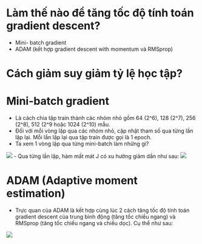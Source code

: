 # Làm thế nào để tăng tốc độ tính toán gradient descent?  
- Mini- batch gradient
- ADAM (kết hợp gradient descent with momentum và RMSprop)
# Cách giảm suy giảm tỷ lệ học tập?  

# Mini-batch gradient  
- Là cách chia tập train thành các nhóm nhỏ gồm 64 (2^6), 128 (2^7), 256 (2^8), 512 (2^9 hoặc 1024 (2^10) mẫu.
- Đối với mỗi vòng lặp qua các nhóm nhỏ, cập nhật tham số qua từng lần lặp lại. Mỗi lần lặp lại qua tập train được gọi là 1 epoch.
- Ta xem 1 vòng lặp qua từng mini-batch làm những gì?  
<img src = "https://i.imgur.com/N5p3fD7.jpg">   
- Qua từng lần lặp, hàm mất mát J có xu hường giảm dần như sau:  
<img src ="https://i.imgur.com/49zsQ2J.jpg">  

# ADAM (Adaptive moment estimation)
- Trực quan của ADAM là kết hợp cùng lúc 2 cách tăng tốc độ tính toán gradient descent của trung bình động (tăng tốc chiều ngang) và RMSprop (tăng tốc chiều ngang và chiều dọc). Cụ thể như sau:  
<img src ='https://i.imgur.com/obSHDkJ.jpg'>